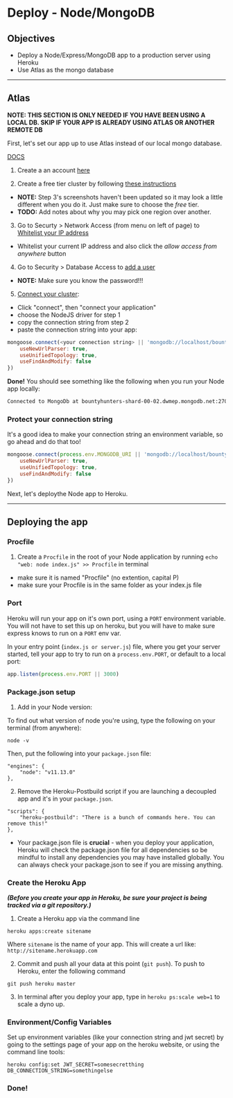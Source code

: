 # Deploy - Node/MongoDB

## Objectives

* Deploy a Node/Express/MongoDB app to a production server using Heroku
* Use Atlas as the mongo database

---

## Atlas

**NOTE: THIS SECTION IS ONLY NEEDED IF YOU HAVE BEEN USING A LOCAL DB. SKIP IF YOUR APP IS ALREADY USING ATLAS OR ANOTHER REMOTE DB**

First, let's set our app up to use Atlas instead of our local mongo database.

[DOCS](https://docs.atlas.mongodb.com/getting-started/)

1. Create a an account [here](https://account.mongodb.com/account/register)

2. Create a free tier cluster by following [these instructions](https://docs.atlas.mongodb.com/tutorial/deploy-free-tier-cluster/)
 * **NOTE:** Step 3's screenshots haven't been updated so it may look a little different when you do it. Just make sure to choose the *free* tier.
 * **TODO:** Add notes about why you may pick one region over another.
3. Go to Securty > Network Access (from menu on left of page) to [Whitelist your IP address](https://docs.atlas.mongodb.com/tutorial/whitelist-connection-ip-address/)
 * Whitelist your current IP address and also click the *allow access from anywhere* button
4. Go to Security > Database Access to [add a user](https://docs.atlas.mongodb.com/tutorial/create-mongodb-user-for-cluster/)
 * **NOTE:** Make sure you know the password!!!
5. [Connect your cluster](https://docs.atlas.mongodb.com/tutorial/connect-to-your-cluster/):
 * Click "connect", then "connect your application"
 * choose the NodeJS driver for step 1
 * copy the connection string from step 2
 * paste the connection string into your app:
 
```javascript
mongoose.connect(<your connection string> || 'mongodb://localhost/bountyhunters', {
    useNewUrlParser: true, 
    useUnifiedTopology: true,
    useFindAndModify: false
})
```

**Done!** You should see something like the following when you run your Node app locally:

```bash
Connected to MongoDb at bountyhunters-shard-00-02.dwmep.mongodb.net:27017
```

### Protect your connection string

It's a good idea to make your connection string an environment variable, so go ahead and do that too!

```javascript
mongoose.connect(process.env.MONGODB_URI || 'mongodb://localhost/bountyhunters', {
    useNewUrlParser: true, 
    useUnifiedTopology: true,
    useFindAndModify: false
})
```
 
Next, let's deploythe Node app to Heroku.

---

## Deploying the app

### Procfile

1. Create a `Procfile` in the root of your Node application by running `echo "web: node index.js" >> Procfile` in terminal
  * make sure it is named "Procfile" \(no extention, capital P\) 
  * make sure your Procfile is in the same folder as your index.js file

### Port

Heroku will run your app on it's own port, using a `PORT` environment variable. You will not have to set this up on heroku, but you will have to make sure express knows to run on a `PORT` env var.

In your entry point (`index.js or server.js`) file, where you get your server started, tell your app to try to run on a `process.env.PORT`, or default to a local port:

```javascript
app.listen(process.env.PORT || 3000)
```

### Package.json setup

1. Add in your Node version:

To find out what version of node you're using, type the following on your terminal \(from anywhere\):

```text
node -v
```

Then, put the following into your `package.json` file:

```text
"engines": {
    "node": "v11.13.0"
},
```

2. Remove the Heroku-Postbuild script if you are launching a decoupled app and it's in your `package.json`.

```text
"scripts": {
    "heroku-postbuild": "There is a bunch of commands here. You can remove this!"
},
```

* Your package.json file is **crucial** - when you deploy your application, Heroku will check the package.json file for all dependencies so be mindful to install any dependencies you may have installed globally. You can always check your package.json to see if you are missing anything.

### Create the Heroku App

***(Before you create your app in Heroku, be sure your project is being tracked via a git repository.)***

1. Create a Heroku app via the command line

```text
heroku apps:create sitename
```

Where `sitename` is the name of your app. This will create a url like: `http://sitename.herokuapp.com`

2. Commit and push all your data at this point \(`git push`\). To push to Heroku, enter the following command

```text
git push heroku master
```

3. In terminal after you deploy your app, type in `heroku ps:scale web=1` to scale a dyno up.
  
### Environment/Config Variables

Set up environment variables (like your connection string and jwt secret) by going to the settings page of your app on the heroku website, or using the command line tools:

```
heroku config:set JWT_SECRET=somesecretthing DB_CONNECTION_STRING=somethingelse
```

### Done!
